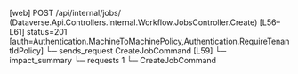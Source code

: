 [web] POST /api/internal/jobs/  (Dataverse.Api.Controllers.Internal.Workflow.JobsController.Create)  [L56–L61] status=201 [auth=Authentication.MachineToMachinePolicy,Authentication.RequireTenantIdPolicy]
  └─ sends_request CreateJobCommand [L59]
  └─ impact_summary
    └─ requests 1
      └─ CreateJobCommand

